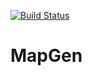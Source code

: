 [![Build Status](https://travis-ci.org/TarasenkoAlex/MapGeneralization.svg?branch=master)](https://travis-ci.org/TarasenkoAlex/MapGeneralization)

# MapGen